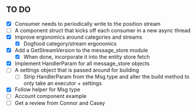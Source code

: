 ## TO DO
- [x] Consumer needs to periodically write to the position stream
- [ ] A component struct that kicks off each consumer in a new async thread
- [x] Improve ergonomics around categories and streams
  - [x] Dogfood category/stream ergonomics
- [x] Add a GetStreamVersion to the message_store module
  - [x] When done, incorporate it into the entity store fetch
- [x] Implement HandlerParam for all message_store objects
- [ ] A settings object that is passed around for building
  - [ ] Strip HandlerParam from the Msg type and alter the build method to only take an executor + settings
- [x] Follow helper for Msg type
- [ ] Account component example
- [ ] Get a review from Connor and Casey
